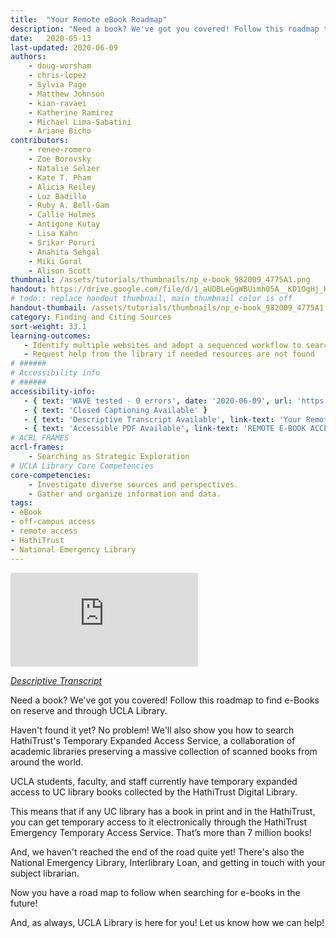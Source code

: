 ```yaml
---
title:  "Your Remote eBook Roadmap"
description: "Need a book? We've got you covered! Follow this roadmap to find e-Books on reserve and through UCLA Library, HathiTrust, and the National Emergency Library."
date:   2020-05-13
last-updated: 2020-06-09
authors: 
    - doug-worsham
    - chris-lopez
    - Sylvia Page
    - Matthew Johnson
    - kian-ravaei
    - Katherine Ramirez
    - Michael Lima-Sabatini
    - Ariane Bicho
contributors:
    - renee-romero
    - Zoe Borovsky
    - Natalie Selzer
    - Kate T. Pham
    - Alicia Reiley
    - Luz Badillo
    - Ruby A. Bell-Gam
    - Callie Holmes
    - Antigone Kutay
    - Lisa Kahn
    - Srikar Poruri
    - Anahita Sehgal
    - Miki Goral
    - Alison Scott
thumbnail: /assets/tutorials/thumbnails/np_e-book_982009_4775A1.png
handout: https://drive.google.com/file/d/1_aUOBLeGgWBUimh05A__KD1OgHj_KuPu/preview
# todo:: replace handout thumbnail, main thumbnail color is off
handout-thumbail: /assets/tutorials/thumbnails/np_e-book_982009_4775A1.png
category: Finding and Citing Sources
sort-weight: 33.1
learning-outcomes:
   - Identify multiple websites and adopt a sequenced workflow to search for e-books and electronic resources
   - Request help from the library if needed resources are not found
# ######
# Accessibility info
# ######
accessibility-info:
   - { text: 'WAVE tested - 0 errors', date: '2020-06-09', url: 'https://wave.webaim.org/' }
   - { text: 'Closed Captioning Available' }
   - { text: 'Descriptive Transcript Available', link-text: 'Your Remote eBook Roadmap Descriptive Transcript (.txt)', url: 'https://ucla.app.box.com/s/p3vum64dpifmm9r5e99eg0ts5jgcc6ks' }
   - { text: 'Accessible PDF Available', link-text: 'REMOTE E-BOOK ACCESS', url: 'https://ucla.box.com/s/fjczvyhqg6f2cyiatrr8th1ftvztcfu2' }
# ACRL FRAMES
acrl-frames:
    - Searching as Strategic Exploration
# UCLA Library Core Competencies
core-competencies:
    - Investigate diverse sources and perspectives. 
    - Gather and organize information and data.
tags:
- eBook
- off-campus access
- remote access
- HathiTrust
- National Emergency Library
---
```

<div class="embed-responsive embed-responsive-16by9">
<iframe src="https://www.youtube.com/embed/tFACIAKD9O0" frameborder="0" allow="accelerometer; autoplay; encrypted-media; gyroscope; picture-in-picture" allowfullscreen></iframe>
</div>
<p><em><a href="https://ucla.app.box.com/s/p3vum64dpifmm9r5e99eg0ts5jgcc6ks" target="_blank">Descriptive Transcript</a></em></p>

<p>Need a book? We've got you covered! Follow this roadmap to find e-Books on reserve and through UCLA Library.</p>

<p>Haven't found it yet? No problem! We'll also show you how to search HathiTrust's Temporary Expanded Access Service, a collaboration of academic libraries preserving a massive collection of scanned books from around the world.</p>

<p>UCLA students, faculty, and staff currently have temporary expanded access to UC library books collected by the HathiTrust Digital Library. </p>

<p>This means that if any UC library has a book in print and in the HathiTrust, you can get temporary access to it electronically through the HathiTrust Emergency Temporary Access Service. That’s more than 7 million books!</p>

<p>And, we haven't reached the end of the road quite yet! There's also the National Emergency Library, Interlibrary Loan, and getting in touch with your subject librarian.</p>

<p>Now you have a road map to follow when searching for e-books in the future!</p>

<p>And, as always, UCLA Library is here for you! Let us know how we can help!</p>
